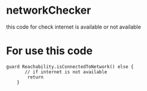 # networkChecker
this code for check internet is available or not available
# For use this code 
	guard Reachability.isConnectedToNetwork() else {
           // if internet is not available
            return 
	    }
